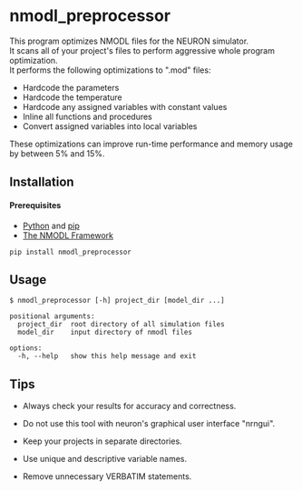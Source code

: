 # nmodl_preprocessor

This program optimizes NMODL files for the NEURON simulator.  
It scans all of your project's files to perform aggressive whole program optimization.  
It performs the following optimizations to ".mod" files:  
* Hardcode the parameters
* Hardcode the temperature
* Hardcode any assigned variables with constant values
* Inline all functions and procedures
* Convert assigned variables into local variables

These optimizations can improve run-time performance and memory usage by between
5% and 15%.

## Installation

#### Prerequisites
* [Python](https://www.python.org/) and [pip](https://pip.pypa.io/en/stable/)
* [The NMODL Framework](https://bluebrain.github.io/nmodl/html/index.html)

```
pip install nmodl_preprocessor
```

## Usage
```
$ nmodl_preprocessor [-h] project_dir [model_dir ...]

positional arguments:
  project_dir  root directory of all simulation files
  model_dir    input directory of nmodl files

options:
  -h, --help   show this help message and exit

```

## Tips

* Always check your results for accuracy and correctness.

* Do not use this tool with neuron's graphical user interface "nrngui".

* Keep your projects in separate directories.  

* Use unique and descriptive variable names.  

* Remove unnecessary VERBATIM statements.  

